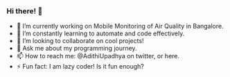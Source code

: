 ### Hi there! 👋
- 🔭 I’m currently working on Mobile Monitoring of Air Quality in Bangalore.
- 🌱 I’m constantly learning to automate and code effectively.
- 👯 I’m looking to collaborate on cool projects!
- 💬 Ask me about my programming journey.
- 📫 How to reach me: @AdithiUpadhya on twitter, or here. 
- ⚡ Fun fact: I am lazy coder! Is it fun enough?


